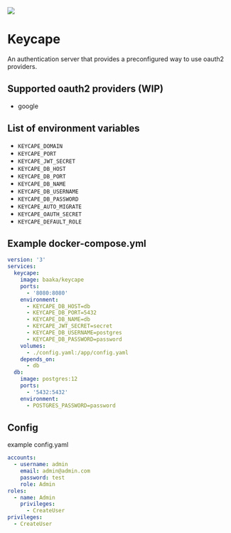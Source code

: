[![](https://img.shields.io/docker/cloud/build/baaka/keycape)](https://hub.docker.com/r/baaka/keycape/builds)  
# Keycape

An authentication server that provides a preconfigured way to use oauth2 providers.

## Supported oauth2 providers (WIP)

* google

## List of environment variables

* `KEYCAPE_DOMAIN`
* `KEYCAPE_PORT`
* `KEYCAPE_JWT_SECRET`
* `KEYCAPE_DB_HOST`
* `KEYCAPE_DB_PORT`
* `KEYCAPE_DB_NAME`
* `KEYCAPE_DB_USERNAME`
* `KEYCAPE_DB_PASSWORD`
* `KEYCAPE_AUTO_MIGRATE`
* `KEYCAPE_OAUTH_SECRET`
* `KEYCAPE_DEFAULT_ROLE`

## Example docker-compose.yml

```yaml
version: '3'
services:
  keycape:
    image: baaka/keycape
    ports:
      - '8080:8080'
    environment:
      - KEYCAPE_DB_HOST=db
      - KEYCAPE_DB_PORT=5432
      - KEYCAPE_DB_NAME=db
      - KEYCAPE_JWT_SECRET=secret
      - KEYCAPE_DB_USERNAME=postgres
      - KEYCAPE_DB_PASSWORD=password
    volumes:
      - ./config.yaml:/app/config.yaml
    depends_on:
      - db
  db:
    image: postgres:12
    ports:
      - '5432:5432'
    environment:
      - POSTGRES_PASSWORD=password
```

## Config

example config.yaml

```YAML
accounts:
  - username: admin
    email: admin@admin.com
    password: test
    role: Admin
roles:
  - name: Admin
    privileges:
      - CreateUser
privileges:
  - CreateUser

```
